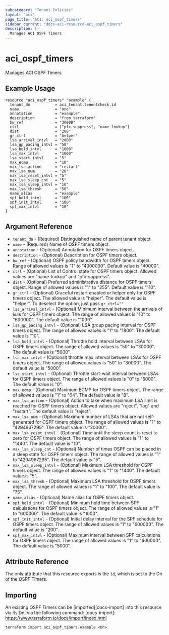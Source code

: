```yaml
---
subcategory: "Tenant Policies"
layout: "aci"
page_title: "ACI: aci_ospf_timers"
sidebar_current: "docs-aci-resource-aci_ospf_timers"
description: |-
  Manages ACI OSPF Timers
---
```


# aci_ospf_timers

Manages ACI OSPF Timers

## Example Usage

```hcl
resource "aci_ospf_timers" "example" {
  tenant_dn           = aci_tenant.tenentcheck.id
  name                = "one"
  annotation          = "example"
  description         = "from terraform"
  bw_ref              = "30000"
  ctrl                = ["pfx-suppress", "name-lookup"]
  dist                = "200"
  gr_ctrl             = "helper"
  lsa_arrival_intvl   = "2000"
  lsa_gp_pacing_intvl = "50"
  lsa_hold_intvl      = "1000"
  lsa_max_intvl       = "1000"
  lsa_start_intvl     = "5"
  max_ecmp            = "10"
  max_lsa_action      = "restart"
  max_lsa_num         = "20"
  max_lsa_reset_intvl = "5"
  max_lsa_sleep_cnt   = "5"
  max_lsa_sleep_intvl = "10"
  max_lsa_thresh      = "50"
  name_alias          = "example"
  spf_hold_intvl      = "100"
  spf_init_intvl      = "500"
  spf_max_intvl       = "10"
}
```

## Argument Reference

- `tenant_dn` - (Required) Distinguished name of parent tenant object.
- `name` - (Required) Name of OSPF timers object.
- `annotation` - (Optional) Annotation for OSPF timers object.
- `description` - (Optional) Description for OSPF timers object.
- `bw_ref` - (Optional) OSPF policy bandwidth for OSPF timers object. Range of allowed values is "1" to "4000000". Default value is "40000".
- `ctrl` - (Optional) List of Control state for OSPF timers object. Allowed values are "name-lookup" and "pfx-suppress".
- `dist` - (Optional) Preferred administrative distance for OSPF timers object. Range of allowed values is "1" to "255". Default value is "110".
- `gr_ctrl` - (Optional) Graceful restart enabled or helper only for OSPF timers object. The allowed value is "helper". The default value is "helper". To deselect the option, just pass `gr_ctrl=""`
- `lsa_arrival_intvl` - (Optional) Minimum interval between the arrivals of lsas for OSPF timers object. The range of allowed values is "10" to "600000". The default value is "1000".
- `lsa_gp_pacing_intvl` - (Optional) LSA group pacing interval for OSPF timers object. The range of allowed values is "1" to "1800". The default value is "10".
- `lsa_hold_intvl` - (Optional) Throttle hold interval between LSAs for OSPF timers object. The range of allowed values is "50" to "30000". The default value is "5000".
- `lsa_max_intvl` - (Optional) throttle max interval between LSAs for OSPF timers object. The range of allowed values is "50" to "30000". The default value is "5000".
- `lsa_start_intvl` - (Optional) Throttle start-wait interval between LSAs for OSPF timers object. The range of allowed values is "0" to "5000". The default value is "0".
- `max_ecmp` - (Optional) Maximum ECMP for OSPF timers object. The range of allowed values is "1" to "64". The default value is "8".
- `max_lsa_action` - (Optional) Action to take when maximum LSA limit is reached for OSPF timers object. Allowed values are "reject", "log" and "restart". The default value is "reject".
- `max_lsa_num` - (Optional) Maximum number of LSAs that are not self-generated for OSPF timers object. The range of allowed values is "1" to "4294967295". The default value is "20000".
- `max_lsa_reset_intvl` - (Optional) Time until the sleep count is reset to zero for OSPF timers object. The range of allowed values is "1" to "1440". The default value is "10".
- `max_lsa_sleep_cnt` - (Optional) Number of times OSPF can be placed in a sleep state for OSPF timers object. The range of allowed values is "1" to "4294967295". The default value is "5".
- `max_lsa_sleep_intvl` - (Optional) Maximum LSA threshold for OSPF timers object. The range of allowed values is "1" to "1440". The default value is "5".
- `max_lsa_thresh` - (Optional) Maximum LSA threshold for OSPF timers object. The range of allowed values is "1" to "100". The default value is "75".
- `name_alias` - (Optional) Name alias for OSPF timers object.
- `spf_hold_intvl` - (Optional) Minimum hold time between SPF calculations for OSPF timers object. The range of allowed values is "1" to "600000". The default value is "1000".
- `spf_init_intvl` - (Optional) Initial delay interval for the SPF schedule for OSPF timers object. The range of allowed values is "1" to "600000". The default value is "200".
- `spf_max_intvl` - (Optional) Maximum interval between SPF calculations for OSPF timers object. The range of allowed values is "1" to "600000". The default value is "5000".

## Attribute Reference

The only attribute that this resource exports is the `id`, which is set to the Dn of the OSPF Timers.

## Importing

An existing OSPF Timers can be [imported][docs-import] into this resource via its Dn, via the following command:
[docs-import]: https://www.terraform.io/docs/import/index.html

```
terraform import aci_ospf_timers.example <Dn>
```
